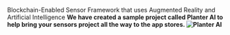 Blockchain-Enabled Sensor Framework that uses Augmented Reality and Artificial Intelligence <b/>
We have created a sample project called Planter AI to help bring your sensors project all the way to the app stores. <b/>
![Planter AI](https://user-images.githubusercontent.com/53659320/125875482-87cb61a8-d760-4aab-8900-33d657601fa9.png)
